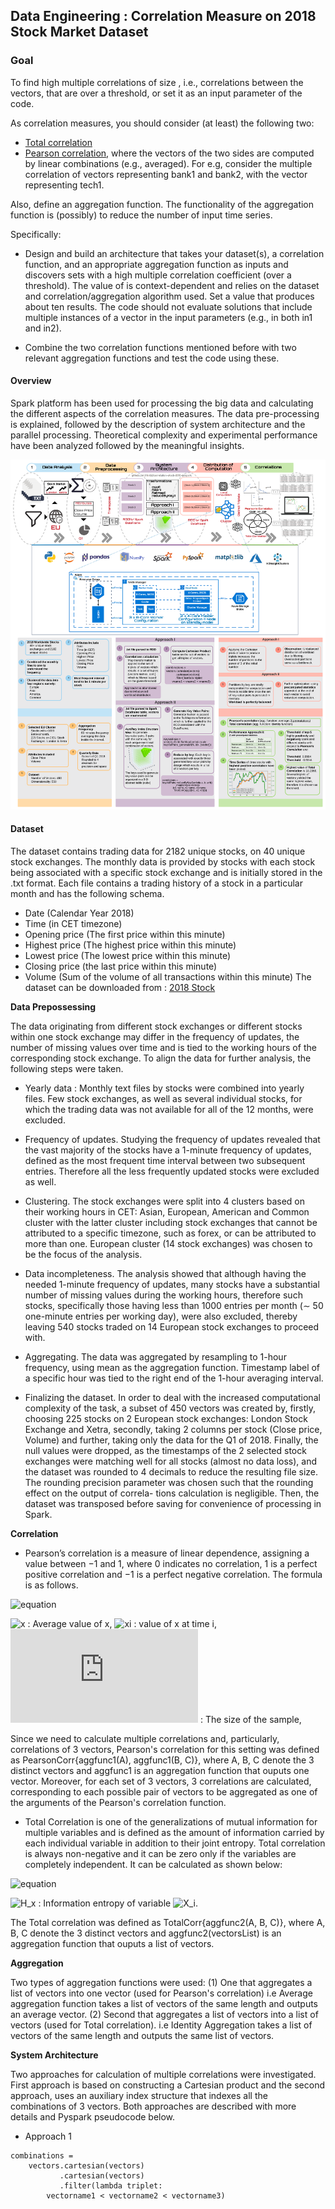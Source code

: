 ## Data Engineering : Correlation Measure on 2018 Stock Market Dataset


### Goal

To find high multiple correlations of size , i.e., correlations between the vectors, that are over a threshold, or set it as an input parameter of the code.

As correlation measures, you should consider (at least) the following two:

- [Total correlation](https://en.wikipedia.org/wiki/Total_correlation)
- [Pearson correlation](https://en.wikipedia.org/wiki/Pearson_correlation_coefficient), where the vectors of the two sides are computed by linear combinations (e.g., averaged). For e.g, consider the multiple correlation of vectors representing bank1 and bank2, with the vector representing tech1.

Also, define an aggregation function. The functionality of the aggregation function is (possibly) to reduce the number of input time series.

Specifically:

- Design and build an architecture that takes your dataset(s), a correlation function, and an appropriate aggregation function as inputs and discovers sets with a high multiple correlation coefficient (over a threshold). The value of is context-dependent and relies on the dataset and correlation/aggregation algorithm used. Set a value that produces about ten results. The code should not evaluate solutions that include multiple instances of a vector in the input parameters (e.g., in both in1 and in2).

- Combine the two correlation functions mentioned before with two relevant aggregation functions and test the code using these.

#### Overview

Spark platform has been used for processing the big data and calculating the different aspects of the correlation measures. The data pre-processing is explained, followed by the description of system architecture and the parallel processing. Theoretical complexity and experimental performance have been analyzed followed by the meaningful insights.

![Architecture](/img/architecture.png)

#### Dataset

The dataset contains trading data for 2182 unique stocks, on 40 unique stock exchanges. The monthly data is provided by stocks with each stock being associated with a specific stock exchange and is initially stored in the .txt format. Each file contains a trading history of a stock in a particular month and has the following schema.

- Date (Calendar Year 2018)
- Time (in CET timezone)
- Opening price (The first price within this minute)
- Highest price (The highest price within this minute)
- Lowest price (The lowest price within this minute)
- Closing price (the last price within this minute)
- Volume (Sum of the volume of all transactions within this minute)
The dataset can be downloaded from : [2018 Stock](https://www.kaggle.com/rhnfzl/stock-dataset-of-2018)


**Data Prepossessing**

The data originating from different stock exchanges or different stocks within one stock exchange may differ in the frequency of updates, the number of missing values over time and is tied to the working hours of the corresponding stock exchange. To align the data for further analysis, the following steps were taken.

- Yearly data : Monthly text files by stocks were combined into yearly files. Few stock exchanges, as well as several individual stocks, for which the trading data was not available for all of the 12 months, were excluded.
 
- Frequency of updates. Studying the frequency of updates revealed that the vast majority of the stocks have a 1-minute frequency of updates, defined as the most frequent time interval between two subsequent entries. Therefore all the less frequently updated stocks were excluded as well.
 
- Clustering. The stock exchanges were split into 4 clusters based on their working hours in CET: Asian, European, American and Common cluster with the latter cluster including stock exchanges that cannot be attributed to a specific timezone, such as forex, or can be attributed to more than one. European cluster (14 stock exchanges) was chosen to be the focus of the analysis.

- Data incompleteness. The analysis showed that although having the needed 1-minute frequency of updates, many stocks have a substantial number of missing values during the working hours, therefore such stocks, specifically those having less than 1000 entries per month (∼ 50 one-minute entries per working day), were also excluded, thereby leaving 540 stocks traded on 14 European stock exchanges to proceed with.

- Aggregating. The data was aggregated by resampling to 1-hour frequency, using mean as the aggregation function. Timestamp label of a specific hour was tied to the right end of the 1-hour averaging interval.

- Finalizing the dataset. In order to deal with the increased computational complexity of the task, a subset of 450 vectors was created by, firstly, choosing 225 stocks on 2 European stock exchanges: London Stock Exchange and Xetra, secondly, taking 2 columns per stock (Close price, Volume) and further, taking only the data for the Q1 of 2018. Finally, the null values were dropped, as the timestamps of the 2 selected stock exchanges were matching well for all stocks (almost no data loss), and the dataset was rounded to 4 decimals to reduce the resulting file size. The rounding precision parameter was chosen such that the rounding effect on the output of correla- tions calculation is negligible. Then, the dataset was transposed before saving for convenience of processing in Spark.

**Correlation**

- Pearson’s correlation is a measure of linear dependence, assigning a value between −1 and 1, where 0 indicates no correlation, 1 is a perfect positive correlation and −1 is a perfect negative correlation. The formula is as follows.

![equation](https://latex.codecogs.com/gif.latex?r_{xy}=\dfrac&space;{\sum&space;^{n}_{i=1}\left(&space;x_{i}-\overline&space;{x}\right)&space;\left(&space;y_{i}-\overline&space;{y}\right)&space;}{\sqrt&space;{\sum&space;^{n}_{i=1}\left(&space;x_{i}-\overline&space;{x}\right)&space;^{2}}\sqrt&space;{\sum&space;^{n}_{i=1}\left(&space;y_{i}-\overline&space;{y}\right)&space;^{2}}})

![x](https://latex.codecogs.com/gif.latex?\overline{x}) : Average value of x, 
![xi](https://latex.codecogs.com/gif.latex?x_{i}) : value of x at time i, 
![n](https://latex.codecogs.com/gif.latex?n) : The size of the sample, 
 
 
Since we need to calculate multiple correlations and, particularly, correlations of 3 vectors, Pearson's correlation for this setting was defined as PearsonCorr{aggfunc1(A), aggfunc1(B, C)}, where A, B, C denote the 3 distinct vectors and aggfunc1 is an aggregation function that ouputs one vector. Moreover, for each set of 3 vectors, 3 correlations are calculated, corresponding to each possible pair of vectors to be aggregated as one of the arguments of the Pearson's correlation function.


- Total Correlation is one of the generalizations of mutual information for multiple variables and is defined as the amount of information carried by each individual variable in addition to their joint entropy. Total correlation is always non-negative and it can be zero only if the variables are completely independent. It can be calculated as shown below:

![equation](https://latex.codecogs.com/gif.latex?C\left(&space;X_{1},X_{2},\ldots&space;,X_{n}\right)&space;=\left[&space;\sum&space;_{i=1}H\left(&space;X_{i}\right)&space;\right]&space;-&space;H\left(&space;X_{1},X_{2},\ldots&space;,X_{n}\right))

![H_x](https://latex.codecogs.com/gif.latex?H\left(&space;X_{i}\right)) :  Information entropy of variable ![X_i](https://latex.codecogs.com/gif.latex?X_{i}). 


The Total correlation was defined as TotalCorr{aggfunc2(A, B, C)}, where A, B, C denote the 3 distinct vectors and aggfunc2(vectorsList) is an aggregation function that ouputs a list of vectors.

**Aggregation**

Two types of aggregation functions were used: 
(1) One that aggregates a list of vectors into one vector (used for Pearson's correlation) i.e Average aggregation function takes a list of vectors of the same length and outputs an average vector.
(2) Second that aggregates a list of vectors into a list of vectors (used for Total correlation). i.e Identity Aggregation takes a list of vectors of the same length and outputs the same list of vectors.

**System Architecture**

Two approaches for calculation of multiple correlations were investigated. First approach is based on constructing a Cartesian product and the second approach, uses an auxiliary index structure that indexes all the combinations of 3 vectors. Both approaches are described with more details and Pyspark pseudocode below.

- Approach 1
```
combinations = 
    vectors.cartesian(vectors)
           .cartesian(vectors)
           .filter(lambda triplet:
        vectorname1 < vectorname2 < vectorname3)
```
